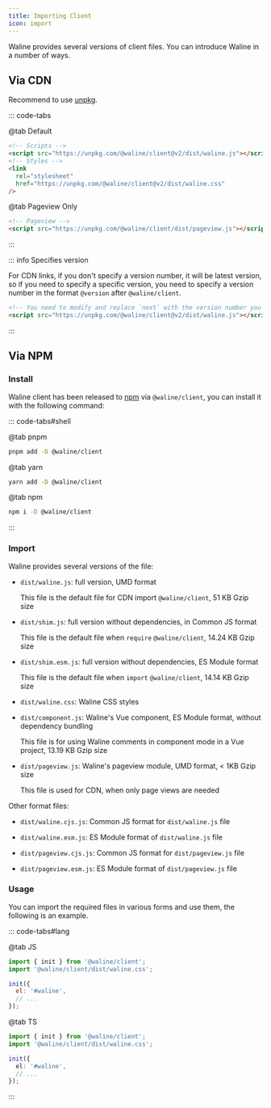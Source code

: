 ```yaml
---
title: Importing Client
icon: import
---
```


Waline provides several versions of client files. You can introduce Waline in a number of ways.

## Via CDN

Recommend to use [unpkg](https://unpkg.com/@waline/client/).

::: code-tabs

@tab Default

```html
<!-- Scripts -->
<script src="https://unpkg.com/@waline/client@v2/dist/waline.js"></script>
<!-- Styles -->
<link
  rel="stylesheet"
  href="https://unpkg.com/@waline/client@v2/dist/waline.css"
/>
```

@tab Pageview Only

```html
<!-- Pageview -->
<script src="https://unpkg.com/@waline/client/dist/pageview.js"></script>
```

:::

::: info Specifies version

For CDN links, if you don't specify a version number, it will be latest version, so if you need to specify a specific version, you need to specify a version number in the format `@version` after `@waline/client`.

```html
<!-- You need to modify and replace `next` with the version number you want -->
<script src="https://unpkg.com/@waline/client@v2/dist/waline.js"></script>
```

:::

## Via NPM

### Install

Waline client has been released to [npm](https://www.npmjs.com/package/@waline/client) via `@waline/client`, you can install it with the following command:

::: code-tabs#shell

@tab pnpm

```bash
pnpm add -D @waline/client
```

@tab yarn

```bash
yarn add -D @waline/client
```

@tab npm

```bash
npm i -D @waline/client
```

:::

### Import

Waline provides several versions of the file:

- `dist/waline.js`: full version, UMD format

  This file is the default file for CDN import `@waline/client`, 51 KB Gzip size

- `dist/shim.js`: full version without dependencies, in Common JS format

  This file is the default file when `require` `@waline/client`, 14.24 KB Gzip size

- `dist/shim.esm.js`: full version without dependencies, ES Module format

  This file is the default file when `import` `@waline/client`, 14.14 KB Gzip size

- `dist/waline.css`: Waline CSS styles

- `dist/component.js`: Waline's Vue component, ES Module format, without dependency bundling

  This file is for using Waline comments in component mode in a Vue project, 13.19 KB Gzip size

- `dist/pageview.js`: Waline's pageview module, UMD format, < 1KB Gzip size

  This file is used for CDN, when only page views are needed

Other format files:

- `dist/waline.cjs.js`: Common JS format for `dist/waline.js` file

- `dist/waline.esm.js`: ES Module format of `dist/waline.js` file

- `dist/pageview.cjs.js`: Common JS format for `dist/pageview.js` file

- `dist/pageview.esm.js`: ES Module format of `dist/pageview.js` file

### Usage

You can import the required files in various forms and use them, the following is an example.

::: code-tabs#lang

@tab JS

```js
import { init } from '@waline/client';
import '@waline/client/dist/waline.css';

init({
  el: '#waline',
  // ...
});
```

@tab TS

```ts
import { init } from '@waline/client';
import '@waline/client/dist/waline.css';

init({
  el: '#waline',
  // ...
});
```

:::
